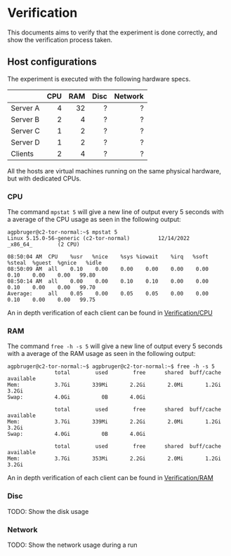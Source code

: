 # Verification

This documents aims to verify that the experiment is done correctly, and show the verification process taken.

## Host configurations

The experiment is executed with the following hardware specs.

|          | CPU | RAM | Disc | Network |
|:---------|----:|----:|-----:|--------:|
| Server A | 4   | 32  | ?    | ?       |
| Server B | 2   | 4   | ?    | ?       |
| Server C | 1   | 2   | ?    | ?       |
| Server D | 1   | 2   | ?    | ?       |
| Clients  | 2   | 4   | ?    | ?       |

All the hosts are virtual machines running on the same physical hardware, but with dedicated CPUs.

### CPU

The command `mpstat 5` will give a new line of output every 5 seconds with a average of the CPU usage as seen in the following output:

```shell
agpbruger@c2-tor-normal:~$ mpstat 5
Linux 5.15.0-56-generic (c2-tor-normal)         12/14/2022      _x86_64_        (2 CPU)

08:50:04 AM  CPU    %usr   %nice    %sys %iowait    %irq   %soft  %steal  %guest  %gnice   %idle
08:50:09 AM  all    0.10    0.00    0.00    0.00    0.00    0.00    0.10    0.00    0.00   99.80
08:50:14 AM  all    0.00    0.00    0.10    0.10    0.00    0.00    0.10    0.00    0.00   99.70
Average:     all    0.05    0.00    0.05    0.05    0.00    0.00    0.10    0.00    0.00   99.75
```

An in depth verification of each client can be found in [Verification/CPU](./CPU/)


### RAM

The command `free -h -s 5` will give a new line of output every 5 seconds with a average of the RAM usage as seen in the following output:

```shell
agpbruger@c2-tor-normal:~$ agpbruger@c2-tor-normal:~$ free -h -s 5
               total        used        free      shared  buff/cache   available
Mem:           3.7Gi       339Mi       2.2Gi       2.0Mi       1.2Gi       3.2Gi
Swap:          4.0Gi          0B       4.0Gi

               total        used        free      shared  buff/cache   available
Mem:           3.7Gi       339Mi       2.2Gi       2.0Mi       1.2Gi       3.2Gi
Swap:          4.0Gi          0B       4.0Gi

               total        used        free      shared  buff/cache   available
Mem:           3.7Gi       353Mi       2.2Gi       2.0Mi       1.2Gi       3.2Gi
```

An in depth verification of each client can be found in [Verification/RAM](./RAM/)


### Disc

TODO: Show the disk usage

### Network

TODO: Show the network usage during a run